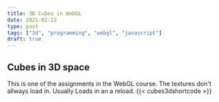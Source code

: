 ```yaml
---
title: 3D Cubes in WebGL
date: 2021-02-22
type: post
tags: ["3d", "programming", "webgl", "javascript"]
draft: true
---
```


## Cubes in 3D space
This is one of the assignments in the WebGL course.
The textures don't allways load in. 
Usually Loads in an a reload.
{{< cubes3dshortcode >}}